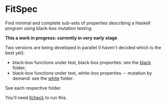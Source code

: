 FitSpec
=======

Find minimal and complete sub-sets of properties
describing a Haskell program
using black-box mutation testing.

**This a work in progress: currently in very early stage**

Two versions are being developed in parallel
(I haven't decided which is the best yet):

* black-box functions under test, black-box properties: see the [black](black) folder;
* black-box functions under test, white-box properties -- mutation by demand: see the [white](white) folder.

See each respective folder.

You'll need [llcheck] to run this.

[llcheck]: https://github.com/rudymatela/llcheck
